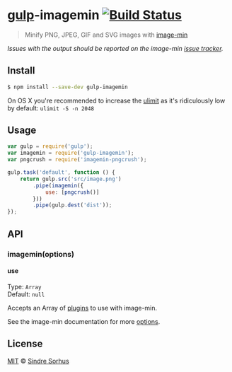 # [gulp](http://gulpjs.com)-imagemin [![Build Status](https://travis-ci.org/sindresorhus/gulp-imagemin.svg?branch=master)](https://travis-ci.org/sindresorhus/gulp-imagemin)

> Minify PNG, JPEG, GIF and SVG images with [image-min](https://github.com/kevva/image-min)

*Issues with the output should be reported on the image-min [issue tracker](https://github.com/kevva/image-min/issues).*


## Install

```bash
$ npm install --save-dev gulp-imagemin
```

On OS X you're recommended to increase the [ulimit](http://superuser.com/a/443168/6877) as it's ridiculously low by default: `ulimit -S -n 2048`


## Usage

```js
var gulp = require('gulp');
var imagemin = require('gulp-imagemin');
var pngcrush = require('imagemin-pngcrush');

gulp.task('default', function () {
	return gulp.src('src/image.png')
		.pipe(imagemin({
			use: [pngcrush()]
		}))
		.pipe(gulp.dest('dist'));
});
```


## API

### imagemin(options)

#### use

Type: `Array`  
Default: `null`

Accepts an Array of [plugins](https://npmjs.org/keyword/imageminplugin) to use with image-min.

See the image-min documentation for more [options](https://github.com/kevva/image-min#plugins).


## License

[MIT](http://opensource.org/licenses/MIT) © [Sindre Sorhus](http://sindresorhus.com)
